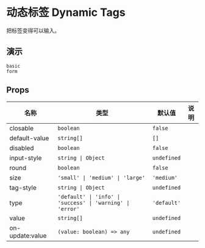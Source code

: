 # 动态标签 Dynamic Tags

把标签变得可以输入。

## 演示

```demo
basic
form
```

## Props

| 名称 | 类型 | 默认值 | 说明 |
| --- | --- | --- | --- |
| closable | `boolean` | `false` |  |
| default-value | `string[]` | `[]` |  |
| disabled | `boolean` | `false` |  |
| input-style | `string \| Object` | `undefined` |  |
| round | `boolean` | `false` |  |
| size | `'small' \| 'medium' \| 'large'` | `'medium'` |  |
| tag-style | `string \| Object` | `undefined` |  |
| type | `'default' \| 'info' \| 'success' \| 'warning' \| 'error'` | `'default'` |  |
| value | `string[]` | `undefined` |  |
| on-update:value | `(value: boolean) => any` | `undefined` |  |
